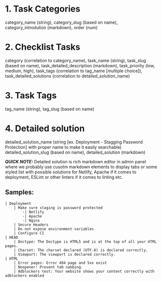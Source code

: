 # 1. Task Categories
category_name (string), category_slug (based on name), category_introdution (markdown), order (num)

# 2. Checklist Tasks
category (correlation to category_name), task_name (string), task_slug (based on name), task_detailed_description (markdown),
task_priority (low, medium, high), task_tags (correlation to tag_name [multiple choice]), 
task_detailed_solutions (correlation to detailed_solution_name)

# 3. Task Tags
tag_name (string), tag_slug (based on name)

# 4. Detailed solution
detailed_solution_name (string [ex. Deployment - Stagging Password Protection] with proper name to make it easily searchable)
detailed_solution_slug (based on name), detailed_solution (markdown)

***QUICK NOTE:*** Detailed solution is rich markdown editor in admin panel where we probably use cusotm markdown elements
to display tabs or some styled list with possible solutions for Netlify, Apache if it comes to deployment, ESLint or other linters
if it comes to linting etc.

## Samples:
```bazaar
| Deployment
    | Make sure staging is password protected
        -| Netlify
        -| Apache
        -| Nginx
    | Secure Headers
    | Do not expose environment variables
    | Configure CI
| HEAD
    | Doctype: The Doctype is HTML5 and is at the top of all your HTML pages.
    | Charset: The charset declared (UTF-8) is declared correctly.
    | Viewport: The viewport is declared correctly.
| HTML
    | Error pages: Error 404 page and 5xx exist
    | Noopener: Prevent tab nabbing.
    | Adblockers test: Your website shows your content correctly with adblockers enabled
```